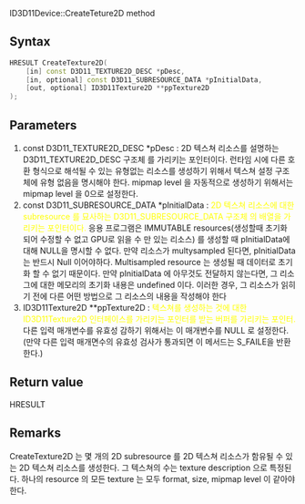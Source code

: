 
ID3D11Device::CreateTeture2D  method

## Syntax

```c++
HRESULT CreateTexture2D( 
	[in] const D3D11_TEXTURE2D_DESC *pDesc, 
	[in, optional] const D3D11_SUBRESOURCE_DATA *pInitialData, 
	[out, optional] ID3D11Texture2D **ppTexture2D 
);
```

## Parameters

1. const D3D11_TEXTURE2D_DESC *pDesc : 2D 텍스쳐 리소스를 설명하는 D3D11_TEXTURE2D_DESC 구조체 를 가리키는 포인터이다. 런타임 시에 다른 호환 형식으로 해석될 수 있는 유형없는 리소스를 생성하기 위해서 텍스쳐 설정 구조체에 유형 없음을 명시해야 한다. mipmap level 을 자동적으로 생성하기 위해서는 mipmap level 을 0으로 설정한다.
2. const D3D11_SUBRESOURCE_DATA *pInitialData : <span style ="color:yellow">2D 텍스쳐 리소스에 대한 subresource 를 묘사하는 D3D11_SUBRESOURCE_DATA 구조체 의 배열을 가리키는 포인터이다.</span> 응용 프로그램은 IMMUTABLE resources(생성할때 초기화 되어 수정할 수 없고 GPU로 읽을 수 만 있는 리소스) 를 생성할 때  pInitialData에 대해 NULL을 명시할 수 없다. 만약 리소스가 multysampled 된다면, pInitialData 는 반드시 Null 이어야하다. Multisampled resource 는 생성될 때 데이터로 초기화 할 수 없기 때문이다. 만약 pInitialData 에 아무것도 전달하지 않는다면, 그 리소그에 대한 메모리의 초기화 내용은 undefined 이다. 이러한 경우, 그 리소스가 읽히기 전에 다른 어떤 방법으로 그 리소스의 내용을 작성해야 한다 
3. ID3D11Texture2D **ppTexture2D : <span style="color:Yellow">텍스쳐를 생성하는 것에 대한 ID3D11Texture2D 인터페이스를 가리키는 포인터를 받는 버퍼를 가리키는 포인터.</span> 다른 입력 매개변수를 유효성 감하기 위해서는 이 매개변수를 NULL 로 설정한다.(만약 다른 입력 매개면수의 유효성 검사가 통과되면 이 메서드는 S_FAILE을 반환한다.)

## Return value

HRESULT

## Remarks

CreateTexture2D 는 몇 개의 2D subresource 를 2D 텍스쳐 리소스가 함유될 수 있는 2D 텍스쳐 리소스를 생성한다. 그 텍스쳐의 수는 texture description 으로 특정된다. 하나의 resource 의 모든 texture 는 모두 format, size, mipmap level 이 같아야 한다.

